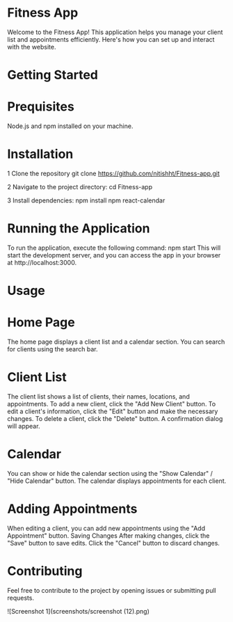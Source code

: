 # Fitness App

Welcome to the Fitness App! This application helps you manage your client list and appointments efficiently. Here's how you can set up and interact with the website.
# Getting Started
# Prequisites
Node.js and npm installed on your machine.
# Installation
1 Clone the repository
  git clone https://github.com/nitishht/Fitness-app.git

2 Navigate to the project directory:
  cd Fitness-app

3 Install dependencies:
  npm install
  npm react-calendar

# Running the Application
To run the application, execute the following command:
npm start
This will start the development server, and you can access the app in your browser at http://localhost:3000.

# Usage
# Home Page
  The home page displays a client list and a calendar section.
  You can search for clients using the search bar.
# Client List
  The client list shows a list of clients, their names, locations, and appointments.
  To add a new client, click the "Add New Client" button.
  To edit a client's information, click the "Edit" button and make the necessary changes.
  To delete a client, click the "Delete" button. A confirmation dialog will appear.
# Calendar
  You can show or hide the calendar section using the "Show Calendar" / "Hide Calendar" button.
  The calendar displays appointments for each client.
  
# Adding Appointments
When editing a client, you can add new appointments using the "Add Appointment" button.
Saving Changes
After making changes, click the "Save" button to save edits.
Click the "Cancel" button to discard changes.
# Contributing
Feel free to contribute to the project by opening issues or submitting pull requests.



![Screenshot 1](screenshots/screenshot (12).png)

